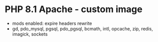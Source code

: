 # PHP 8.1 Apache - custom image

  - mods enabled: expire headers rewrite 
  - gd, pdo_mysql, pgsql, pdo_pgsql, bcmath, intl, opcache, zip, redis, imagick, sockets
